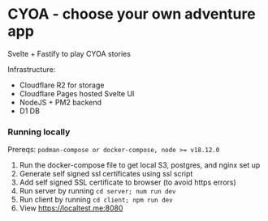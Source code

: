 # CYOA - choose your own adventure app

Svelte + Fastify to play CYOA stories

Infrastructure:
  - Cloudflare R2 for storage
  - Cloudflare Pages hosted Svelte UI
  - NodeJS + PM2 backend
  - D1 DB


### Running locally
Prereqs: `podman-compose or docker-compose, node >= v18.12.0`
1. Run the docker-compose file to get local S3, postgres, and nginx set up
2. Generate self signed ssl certificates using ssl script
3. Add self signed SSL certificate to browser (to avoid https errors)
4. Run server by running `cd server; num run dev`
5. Run client by running `cd client; npm run dev`
6. View https://localtest.me:8080